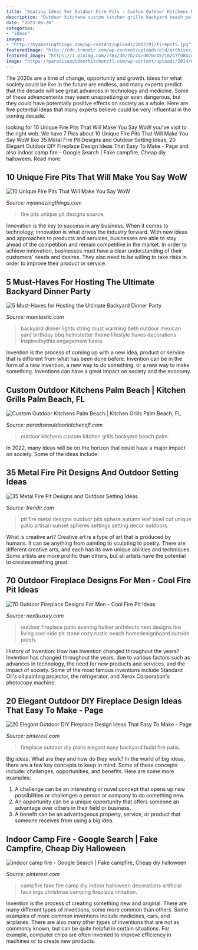 ```yaml
---
title: "Seating Ideas For Outdoor Fire Pits - Custom Outdoor Kitchens Palm Beach"
description: "Outdoor kitchens custom kitchen grills backyard beach palm"
date: "2023-06-26"
categories:
- "ideas"
images:
- "http://myamazingthings.com/wp-content/uploads/2017/01/firepit5.jpg"
featuredImage: "http://cdn.trendir.com/wp-content/uploads/old/archives/2015/10/22/autumn-leaf-fire-pit-sphere-melissa-crisp.jpg"
featured_image: "https://i.pinimg.com/736x/d0/7b/c4/d07bc452162b7fd8b2cbc6308016d25b.jpg"
image: "https://paradiseoutdoorkitchensfl.com/wp-content/uploads/2014/03/outdoor-kitchen-ideas.jpg"
---
```



The 2020s are a time of change, opportunity and growth. Ideas for what society could be like in the future are endless, and many experts predict that the decade will see great advances in technology and medicine. Some of these advancements may seem unappetizing or even dangerous, but they could have potentially positive effects on society as a whole. Here are five potential ideas that many experts believe could be very influential in the coming decade.

	

		
looking for 10 Unique Fire Pits That Will Make You Say WoW you've visit to the right web. We have 7 Pics about 10 Unique Fire Pits That Will Make You Say WoW like 35 Metal Fire Pit Designs and Outdoor Setting Ideas, 20 Elegant Outdoor DIY Fireplace Design Ideas That Easy To Make - Page and also indoor camp fire - Google Search | Fake campfire, Cheap diy halloween. Read more:
		
    
## 10 Unique Fire Pits That Will Make You Say WoW

<img loading=lazy src="http://myamazingthings.com/wp-content/uploads/2017/01/firepit5.jpg" onerror="this.onerror=null;this.src='https://tse2.mm.bing.net/th?id=OIP.jkcSBEZLij6IJ2ZwUyPJ1AHaHa&amp;pid=15.1';" alt="10 Unique Fire Pits That Will Make You Say WoW">

_Source: myamazingthings.com_

>fire pits unique pit designs source. 

	

Innovation is the key to success in any business. When it comes to technology, innovation is what drives the industry forward. With new ideas and approaches to products and services, businesses are able to stay ahead of the competition and remain competitive in the market. In order to achieve innovation, businesses must have a clear understanding of their customers’ needs and desires. They also need to be willing to take risks in order to improve their product or service.

    
## 5 Must-Haves For Hosting The Ultimate Backyard Dinner Party

<img loading=lazy src="https://cdn3-www.momtastic.com/assets/uploads/2015/06/346.jpg" onerror="this.onerror=null;this.src='https://tse2.mm.bing.net/th?id=OIP.fF3liSDcD-H8jiJeGBNlZQHaFs&amp;pid=15.1';" alt="5 Must-Haves for Hosting the Ultimate Backyard Dinner Party">

_Source: momtastic.com_

>backyard dinner lights string must warming beth outdoor mexican yard birthday bbq helmstetter theme lifestyle haves decorations inspiredbythis engagement fiesta. 

	

Invention is the process of coming up with a new idea, product or service that is different from what has been done before. Invention can be in the form of a new invention, a new way to do something, or a new way to make something. Inventions can have a great impact on society and the economy.

    
## Custom Outdoor Kitchens Palm Beach | Kitchen Grills Palm Beach, FL

<img loading=lazy src="https://paradiseoutdoorkitchensfl.com/wp-content/uploads/2014/03/outdoor-kitchen-ideas.jpg" onerror="this.onerror=null;this.src='https://tse1.mm.bing.net/th?id=OIP.Uh6g-7Y4LMqvNitvc0u_awHaHU&amp;pid=15.1';" alt="Custom Outdoor Kitchens Palm Beach | Kitchen Grills Palm Beach, FL">

_Source: paradiseoutdoorkitchensfl.com_

>outdoor kitchens custom kitchen grills backyard beach palm. 

	

In 2022, many ideas will be on the horizon that could have a major impact on society. Some of the ideas include: 

    
## 35 Metal Fire Pit Designs And Outdoor Setting Ideas

<img loading=lazy src="http://cdn.trendir.com/wp-content/uploads/old/archives/2015/10/22/autumn-leaf-fire-pit-sphere-melissa-crisp.jpg" onerror="this.onerror=null;this.src='https://tse3.mm.bing.net/th?id=OIP.B3i4y8YMfAi-fLrdqcVpHQHaFL&amp;pid=15.1';" alt="35 Metal Fire Pit Designs and Outdoor Setting Ideas">

_Source: trendir.com_

>pit fire metal designs outdoor pits sphere autumn leaf bowl cut unique patio artisan sunset spheres settings setting decor outdoors. 

	

What is creative art?
Creative art is a type of art that is produced by humans. It can be anything from painting to sculpting to poetry. There are different creative arts, and each has its own unique abilities and techniques. Some artists are more prolific than others, but all artists have the potential to createsomething great.

    
## 70 Outdoor Fireplace Designs For Men - Cool Fire Pit Ideas

<img loading=lazy src="http://nextluxury.com/wp-content/uploads/cozy-outdoor-fireplace-on-side-of-home.jpg" onerror="this.onerror=null;this.src='https://tse2.mm.bing.net/th?id=OIP.AkK98s1e8mao1D-u1LP0-gHaLH&amp;pid=15.1';" alt="70 Outdoor Fireplace Designs For Men - Cool Fire Pit Ideas">

_Source: nextluxury.com_

>outdoor fireplace patio evening hutker architects nest designs fire living cool side pit stone cozy rustic beach homedesignboard outside porch. 

	

History of Invention: How has Invention changed throughout the years?
Invention has changed throughout the years, due to various factors such as advances in technology, the need for new products and services, and the impact of society. Some of the most famous inventions include Standard Oil's oil painting projector, the refrigerator, and Xerox Corporation's photocopy machine.

    
## 20 Elegant Outdoor DIY Fireplace Design Ideas That Easy To Make - Page

<img loading=lazy src="https://i.pinimg.com/736x/d0/7b/c4/d07bc452162b7fd8b2cbc6308016d25b.jpg" onerror="this.onerror=null;this.src='https://tse2.mm.bing.net/th?id=OIP.f5dtXeu9tJRelAZhFiyOYQHaLF&amp;pid=15.1';" alt="20 Elegant Outdoor DIY Fireplace Design Ideas That Easy To Make - Page">

_Source: pinterest.com_

>fireplace outdoor diy plans elegant easy backyard build fire patio. 

	

Big ideas: What are they and how do they work?
In the world of big ideas, there are a few key concepts to keep in mind. Some of these concepts include: challenges, opportunities, and benefits. Here are some more examples:
1. A challenge can be an interesting or novel concept that opens up new possibilities or challenges a person or company to do something new. 
2. An opportunity can be a unique opportunity that offers someone an advantage over others in their field or business. 
3. A benefit can be an advantageous property, service, or product that someone receives from using a big idea.

    
## Indoor Camp Fire - Google Search | Fake Campfire, Cheap Diy Halloween

<img loading=lazy src="https://i.pinimg.com/736x/db/82/3c/db823c7970ed87fabb703240f0f27138--fake-campfire-camp-fire.jpg" onerror="this.onerror=null;this.src='https://tse4.mm.bing.net/th?id=OIP.B4iRR128DE7NyGsHCoCd9gHaEK&amp;pid=15.1';" alt="indoor camp fire - Google Search | Fake campfire, Cheap diy halloween">

_Source: pinterest.com_

>campfire fake fire camp diy indoor halloween decorations artificial faux logs christmas camping fireplace imitation. 

	

Invention is the process of creating something new and original. There are many different types of inventions, some more common than others. Some examples of more common inventions include medicines, cars, and airplanes. There are also many other types of inventions that are not as commonly known, but can be quite helpful in certain situations. For example, computer chips are often invented to improve efficiency in machines or to create new products.

